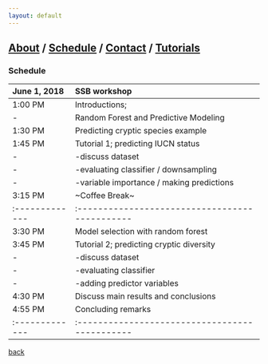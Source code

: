 ```yaml
---
layout: default
---
```

## [About](index.md) / [Schedule](./Schedule.html) / [Contact](./Contact.html) / [Tutorials](./Tutorials.html)

### Schedule

|June 1, 2018  |SSB workshop                                  |  
|:-------------|:---------------------------------------------|
| 1:00 PM      | Introductions;                               |
|   -          | Random Forest and Predictive Modeling        |
| 1:30 PM      | Predicting cryptic species example           |
| 1:45 PM      | Tutorial 1; predicting IUCN status           |
|   -          |    -discuss dataset                          |
|   -          |    -evaluating classifier / downsampling     |
|   -          |    -variable importance / making predictions |
| 3:15 PM      | ~Coffee Break~                               |
|:-------------|:---------------------------------------------|
| 3:30 PM      | Model selection with random forest           |
| 3:45 PM      | Tutorial 2; predicting cryptic diversity     |
|   -          |    -discuss dataset                          |
|   -          |    -evaluating classifier                    |
|   -          |    -adding predictor variables               |
| 4:30 PM      | Discuss main results and conclusions         |
| 4:55 PM      | Concluding remarks                           |
|:-------------|:---------------------------------------------|

[back](./)
